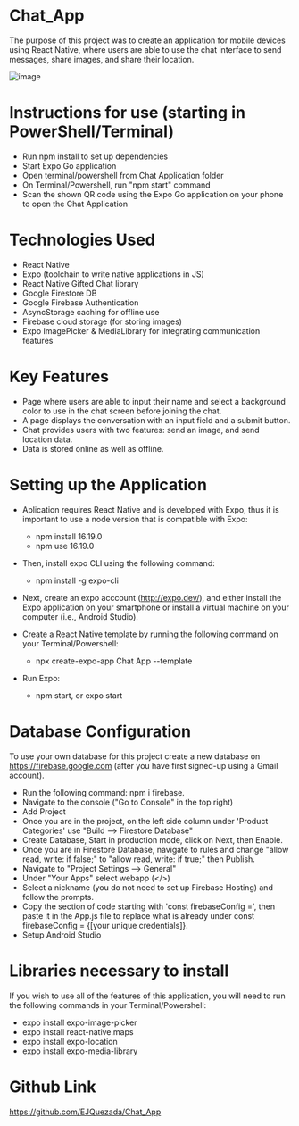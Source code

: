 # Chat_App

The purpose of this project was to create an application for mobile devices using React Native, where users are able to use the chat interface to send messages, share images, and share their location.

![image](https://github.com/EJQuezada/Chat_App/assets/115997231/0d2dcfb0-8f56-457a-a048-cc3753e31906)


# Instructions for use (starting in PowerShell/Terminal)
- Run npm install to set up dependencies
- Start Expo Go application
- Open terminal/powershell from Chat Application folder
- On Terminal/Powershell, run "npm start" command
- Scan the shown QR code using the Expo Go application on your phone to open the Chat Application

# Technologies Used
- React Native
- Expo (toolchain to write native applications in JS)
- React Native Gifted Chat library
- Google Firestore DB
- Google Firebase Authentication
- AsyncStorage caching for offline use
- Firebase cloud storage (for storing images)
- Expo ImagePicker & MediaLibrary for integrating communication features

# Key Features
- Page where users are able to input their name and select a background color to use in the chat screen before joining the chat.
- A page displays the conversation with an input field and a submit button.
- Chat provides users with two features: send an image, and send location data.
- Data is stored online as well as offline.

# Setting up the Application
- Aplication requires React Native and is developed with Expo, thus it is important to use a node version that is compatible with Expo:
    * npm install 16.19.0
    * npm use 16.19.0

- Then, install expo CLI using the following command:
    * npm install -g expo-cli

- Next, create an expo acccount (http://expo.dev/), and either install the Expo application on your smartphone or install a virtual machine on your computer (i.e., Android Studio).
- Create a React Native template by running the following command on your Terminal/Powershell:
    * npx create-expo-app Chat App --template
- Run Expo:
    * npm start, or expo start

# Database Configuration
To use your own database for this project create a new database on https://firebase.google.com (after you have first signed-up using a Gmail account). 
  * Run the following command: npm i firebase.
  * Navigate to the console ("Go to Console" in the top right)
  * Add Project
  * Once you are in the project, on the left side column under 'Product Categories' use "Build --> Firestore Database"
  * Create Database, Start in production mode, click on Next, then Enable.
  * Once you are in Firestore Database, navigate to rules and change "allow read, write: if false;" to "allow read, write: if true;" then Publish.
  * Navigate to "Project Settings --> General"
  * Under "Your Apps" select webapp (</>)
  * Select a nickname (you do not need to set up Firebase Hosting) and follow the prompts.
  * Copy the section of code starting with 'const firebaseConfig =', then paste it in the App.js file to replace what is already under const firebaseConfig = {[your unique credentials]}.
  * Setup Android Studio

# Libraries necessary to install
If you wish to use all of the features of this application, you will need to run the following commands in your Terminal/Powershell:
  * expo install expo-image-picker
  * expo install react-native.maps
  * expo install expo-location
  * expo install expo-media-library

# Github Link
https://github.com/EJQuezada/Chat_App

